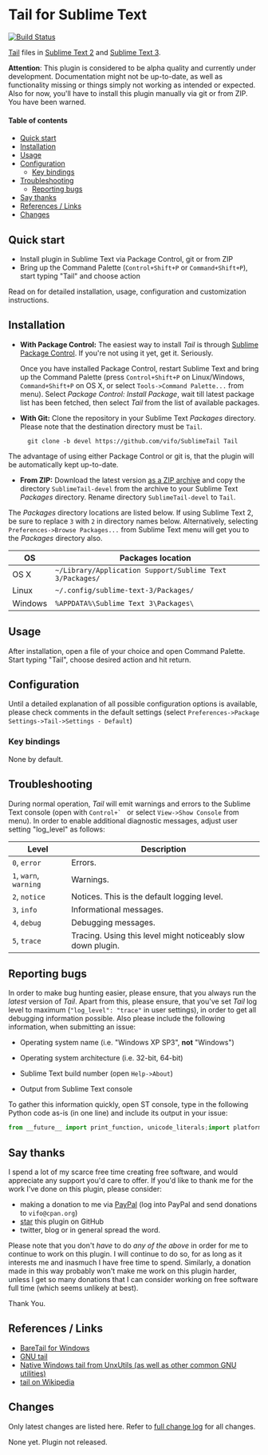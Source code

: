 # Tail for Sublime Text

[![Build Status](https://secure.travis-ci.org/vifo/SublimeTail.png)](http://travis-ci.org/vifo/SublimeTail)

[Tail](http://goo.gl/Pvbmrz) files in [Sublime Text 2](http://www.sublimetext.com/2) and [Sublime Text 3](http://www.sublimetext.com/3).

**Attention**: This plugin is considered to be alpha quality and currently under development. Documentation might not be up-to-date, as well as functionality missing or things simply not working as intended or expected. Also for now, you'll have to install this plugin manually via git or from ZIP. You have been warned.

#### Table of contents

* [Quick start](#quick-start)
* [Installation](#installation)
* [Usage](#usage)
* [Configuration](#configuration)
	+ [Key bindings](#configuration-key-bindings)
* [Troubleshooting](#troubleshooting)
	+ [Reporting bugs](#troubleshooting-reporting-bugs)
* [Say thanks](#say-thanks)
* [References / Links](#references-links)
* [Changes](#changes)

<a name="quick-start" />

## Quick start

* Install plugin in Sublime Text via Package Control, git or from ZIP
* Bring up the Command Palette (`Control+Shift+P` or `Command+Shift+P`), start typing "Tail" and choose action

Read on for detailed installation, usage, configuration and customization instructions.

<a name="installation" />

## Installation

* **With Package Control:** The easiest way to install *Tail* is through [Sublime Package Control](http://wbond.net/sublime_packages/package_control). If you're not using it yet, get it. Seriously.

  Once you have installed Package Control, restart Sublime Text and bring up the Command Palette (press `Control+Shift+P` on Linux/Windows, `Command+Shift+P` on OS X, or select `Tools->Command Palette...` from menu). Select *Package Control: Install Package*, wait till latest package list has been fetched, then select *Tail* from the list of available packages.

* **With Git:** Clone the repository in your Sublime Text *Packages* directory. Please note that the destination directory must be `Tail`.

        git clone -b devel https://github.com/vifo/SublimeTail Tail

The advantage of using either Package Control or git is, that the plugin will be automatically kept up-to-date.

* **From ZIP:** Download the latest version [as a ZIP archive](https://github.com/vifo/SublimeTail/archive/devel.zip) and copy the directory `SublimeTail-devel` from the archive to your Sublime Text *Packages* directory. Rename directory `SublimeTail-devel` to `Tail`.

The *Packages* directory locations are listed below. If using Sublime Text 2, be sure to replace `3` with `2` in directory names below.  Alternatively, selecting `Preferences->Browse Packages...` from Sublime Text menu will get you to the *Packages* directory also.

| OS            | Packages location                                         |
| ------------- | --------------------------------------------------------- |
| OS X          | `~/Library/Application Support/Sublime Text 3/Packages/`  |
| Linux         | `~/.config/sublime-text-3/Packages/`                      |
| Windows       | `%APPDATA%\Sublime Text 3\Packages\`                      |

<a name="usage" />

## Usage

After installation, open a file of your choice and open Command Palette. Start typing "Tail", choose desired action and hit return.

<a name="configuration" />

## Configuration

Until a detailed explanation of all possible configuration options is available, please check comments in the default settings (select `Preferences->Package Settings->Tail->Settings - Default`)

<a name="configuration-key-bindings" />

### Key bindings

None by default.

<a name="troubleshooting" />

## Troubleshooting

During normal operation, *Tail* will emit warnings and errors to the Sublime Text console (open with ``Control+` `` or select `View->Show Console` from menu). In order to enable additional diagnostic messages, adjust user setting "log_level" as follows:

| Level                     | Description                                                    |
| ------------------------- | -------------------------------------------------------------- |
| `0`, `error`              | Errors.                                                        |
| `1`, `warn`, `warning`    | Warnings.                                                      |
| `2`, `notice`             | Notices. This is the default logging level.                    |
| `3`, `info`               | Informational messages.                                        |
| `4`, `debug`              | Debugging messages.                                            |
| `5`, `trace`              | Tracing. Using this level might noticeably slow down plugin.   |

<a name="reporting-bugs" />

## Reporting bugs

In order to make bug hunting easier, please ensure, that you always run the *latest* version of *Tail*. Apart from this, please ensure, that you've set *Tail* log level to maximum (`"log_level": "trace"` in user settings), in order to get all debugging information possible. Also please include the following information, when submitting an issue:

* Operating system name (i.e. "Windows XP SP3", **not** "Windows")

* Operating system architecture (i.e. 32-bit, 64-bit)

* Sublime Text build number (open `Help->About`)

* Output from Sublime Text console

To gather this information quickly, open ST console, type in the following Python code as-is (in one line) and include its output in your issue:

```python
from __future__ import print_function, unicode_literals;import platform, sublime, datetime;print('-' * 78);print('Date/time: {0}'.format(datetime.datetime.utcnow().strftime('%Y-%m-%d %H:%M:%S +0000')));print('Sublime Text version: {0}'.format(sublime.version()));print('Platform: {0}'.format(sublime.platform()));print('CPU architecture: {0}'.format(sublime.arch()));print('OS info: {0}'.format(repr(platform.platform())));print('-' * 78)
```

<a name="say-thanks" />

## Say thanks

I spend a lot of my scarce free time creating free software, and would appreciate any support you'd care to offer. If you'd like to thank me for the work I've done on this plugin, please consider:

* making a donation to me via [PayPal](https://www.paypal.com/) (log into PayPal and send donations to `vifo@cpan.org`)
* [star](https://github.com/blog/1204-notifications-stars) this plugin on GitHub
* twitter, blog or in general spread the word.

Please note that you don't *have* to do *any of the above* in order for me to continue to work on this plugin. I will continue to do so, for as long as it interests me and inasmuch I have free time to spend. Similarly, a donation made in this way probably won't make me work on this plugin harder, unless I get so many donations that I can consider working on free software full time (which seems unlikely at best).

Thank You.

<a name="changes" />

## References / Links

* [BareTail for Windows](http://www.baremetalsoft.com/baretail/)
* [GNU tail](https://www.gnu.org/software/coreutils/manual/html_node/tail-invocation.html)
* [Native Windows tail from UnxUtils (as well as other common GNU utilities)](http://unxutils.sourceforge.net/)
* [tail on Wikipedia](http://goo.gl/Pvbmrz)

## Changes

Only latest changes are listed here. Refer to [full change log](https://github.com/vifo/SublimeTail/blob/devel/CHANGES.markdown) for all changes.

None yet. Plugin not released.

